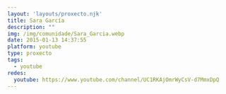 ```yaml
---
layout: 'layouts/proxecto.njk'
title: Sara García
description: ""
img: /img/comunidade/Sara_Garcia.webp
date: 2015-01-13 14:37:55
platform: youtube
type: proxecto
tags:
  - youtube
redes:
  youtube: https://www.youtube.com/channel/UC1RKAjOmrWyCsV-d7MmxDpQ
---
```

